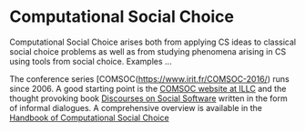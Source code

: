 # Computational Social Choice

Computational Social Choice arises both from applying CS ideas to classical social choice problems as well as from studying phenomena arising in CS using tools from social choice. Examples ...

The conference series [COMSOC(https://www.irit.fr/COMSOC-2016/) runs since 2006. A good starting point is the [COMSOC website at ILLC](https://www.illc.uva.nl/COMSOC/) and the thought provoking book
[Discourses on Social Software](http://homepages.cwi.nl/~jve/books/pdfs/discourses.pdf) written in the form of informal dialogues. A comprehensive overview is available in the [Handbook of Computational Social Choice](http://www.cambridge.org/us/academic/subjects/computer-science/artificial-intelligence-and-natural-language-processing/handbook-computational-social-choice)

